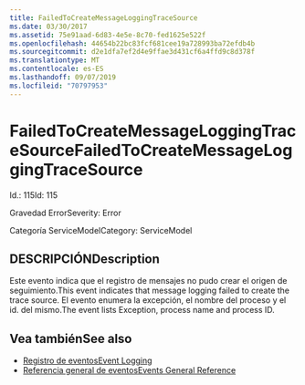 ```yaml
---
title: FailedToCreateMessageLoggingTraceSource
ms.date: 03/30/2017
ms.assetid: 75e91aad-6d83-4e5e-8c70-fed1625e522f
ms.openlocfilehash: 44654b22bc83fcf681cee19a728993ba72efdb4b
ms.sourcegitcommit: d2e1dfa7ef2d4e9ffae3d431cf6a4ffd9c8d378f
ms.translationtype: MT
ms.contentlocale: es-ES
ms.lasthandoff: 09/07/2019
ms.locfileid: "70797953"
---
```

# <a name="failedtocreatemessageloggingtracesource"></a><span data-ttu-id="cae2f-102">FailedToCreateMessageLoggingTraceSource</span><span class="sxs-lookup"><span data-stu-id="cae2f-102">FailedToCreateMessageLoggingTraceSource</span></span>
<span data-ttu-id="cae2f-103">Id.: 115</span><span class="sxs-lookup"><span data-stu-id="cae2f-103">Id: 115</span></span>  
  
 <span data-ttu-id="cae2f-104">Gravedad Error</span><span class="sxs-lookup"><span data-stu-id="cae2f-104">Severity: Error</span></span>  
  
 <span data-ttu-id="cae2f-105">Categoría ServiceModel</span><span class="sxs-lookup"><span data-stu-id="cae2f-105">Category: ServiceModel</span></span>  
  
## <a name="description"></a><span data-ttu-id="cae2f-106">DESCRIPCIÓN</span><span class="sxs-lookup"><span data-stu-id="cae2f-106">Description</span></span>  
 <span data-ttu-id="cae2f-107">Este evento indica que el registro de mensajes no pudo crear el origen de seguimiento.</span><span class="sxs-lookup"><span data-stu-id="cae2f-107">This event indicates that message logging failed to create the trace source.</span></span> <span data-ttu-id="cae2f-108">El evento enumera la excepción, el nombre del proceso y el id. del mismo.</span><span class="sxs-lookup"><span data-stu-id="cae2f-108">The event lists Exception, process name and process ID.</span></span>  
  
## <a name="see-also"></a><span data-ttu-id="cae2f-109">Vea también</span><span class="sxs-lookup"><span data-stu-id="cae2f-109">See also</span></span>

- [<span data-ttu-id="cae2f-110">Registro de eventos</span><span class="sxs-lookup"><span data-stu-id="cae2f-110">Event Logging</span></span>](index.md)
- [<span data-ttu-id="cae2f-111">Referencia general de eventos</span><span class="sxs-lookup"><span data-stu-id="cae2f-111">Events General Reference</span></span>](events-general-reference.md)
